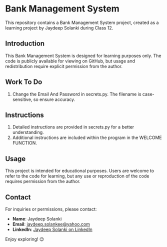 

# Bank Management System

This repository contains a Bank Management System project, created as a learning project by Jaydeep Solanki during Class 12.

## Introduction

This Bank Management System is designed for learning purposes only. The code is publicly available for viewing on GitHub, but usage and redistribution require explicit permission from the author.

## Work To Do

1. Change the Email And Password in secrets.py. The filename is case-sensitive, so ensure accuracy.

## Instructions

1. Detailed instructions are provided in secrets.py for a better understanding.
2. Additional instructions are included within the program in the WELCOME FUNCTION.

## Usage

This project is intended for educational purposes. Users are welcome to refer to the code for learning, but any use or reproduction of the code requires permission from the author.

## Contact

For inquiries or permissions, please contact:

- **Name**: Jaydeep Solanki
- **Email**: jaydeep.solankee@yahoo.com
- **LinkedIn**: [Jaydeep Solanki on LinkedIn](https://www.linkedin.com/in/jaydeep-solanki-79ab61253/)

Enjoy exploring! 😉
